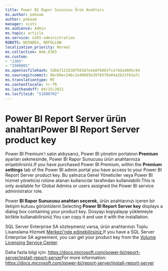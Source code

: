 ```yaml
---
title: Power BI Rapor Sunucusu Ürün Anahtarı
ms.author: pebaum
author: pebaum
manager: scotv
ms.audience: Admin
ms.topic: article
ms.service: o365-administration
ROBOTS: NOINDEX, NOFOLLOW
localization_priority: Normal
ms.collection: Adm_O365
ms.custom:
- "1305"
- "2500001"
ms.openlocfilehash: 5dbb7121638f56587e3e8fb065fce74da4005c94
ms.sourcegitcommit: 8bc60ec34bc1e40685e3976576e04a2623f63a7c
ms.translationtype: MT
ms.contentlocale: tr-TR
ms.lasthandoff: 04/15/2021
ms.locfileid: "51800702"
---
```

# <a name="power-bi-report-server-product-key"></a><span data-ttu-id="85afb-102">Power BI Report Server ürün anahtarı</span><span class="sxs-lookup"><span data-stu-id="85afb-102">Power BI Report Server product key</span></span>

<span data-ttu-id="85afb-103">Power BI Premium'i satın aldıysanız, Power BI yönetim portalının **Premium** ayarları sekmesinde, Power BI Rapor Sunucusu ürün anahtarınıza erişebilirsiniz.</span><span class="sxs-lookup"><span data-stu-id="85afb-103">If you have purchased Power BI Premium, within the **Premium settings** tab of the Power BI admin portal you have access to your Power BI Report Server product key.</span></span> <span data-ttu-id="85afb-104">Bu yalnızca Genel Yöneticiler veya Power BI hizmet yöneticisi rolüne atanan kullanıcılar tarafından kullanılabilir.</span><span class="sxs-lookup"><span data-stu-id="85afb-104">This is only available for Global Admins or users assigned the Power BI service administrator role.</span></span>

<span data-ttu-id="85afb-105">Power **BI Rapor Sunucusu anahtarı seçerek,** ürün anahtarınızı içeren bir iletişim kutusu görüntülenir.</span><span class="sxs-lookup"><span data-stu-id="85afb-105">Selecting **Power BI Report Server key** displays a dialog box containing your product key.</span></span> <span data-ttu-id="85afb-106">Dosyayı kopyalayıp yüklemeyle birlikte kullanabilirsiniz.</span><span class="sxs-lookup"><span data-stu-id="85afb-106">You can copy it and use it with the installation.</span></span>

<span data-ttu-id="85afb-107">SQL Server Enterprise SA sözleşmeniz varsa, ürün anahtarınızı Toplu Lisanslama Hizmeti [Merkezi'nde edinebilirsiniz.](https://www.microsoft.com/Licensing/servicecenter/)</span><span class="sxs-lookup"><span data-stu-id="85afb-107">If you have a SQL Server Enterprise SA agreement, you can get your product key from the [Volume Licensing Service Center](https://www.microsoft.com/Licensing/servicecenter/).</span></span>

<span data-ttu-id="85afb-108">Daha fazla bilgi için: https://docs.microsoft.com/power-bi/report-server/install-report-server</span><span class="sxs-lookup"><span data-stu-id="85afb-108">For more information: https://docs.microsoft.com/power-bi/report-server/install-report-server</span></span>
